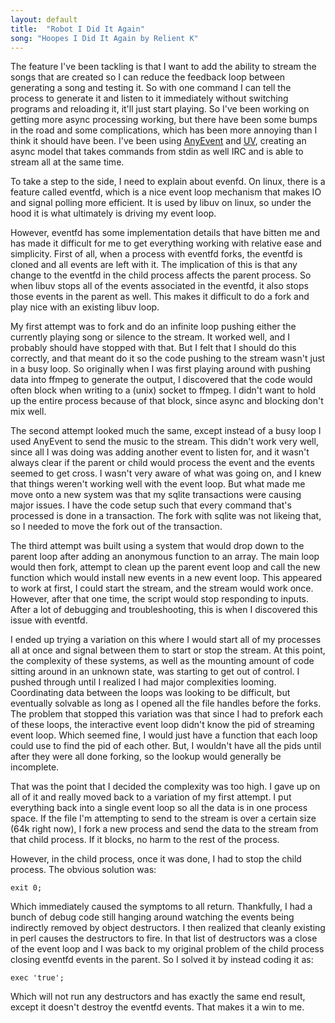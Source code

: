 ```yaml
---
layout: default
title:  "Robot I Did It Again"
song: "Hoopes I Did It Again by Relient K"
---
```


The feature I've been tackling is that I want to add the ability to stream the
songs that are created so I can reduce the feedback loop between generating a
song and testing it. So with one command I can tell the process to generate it
and listen to it immediately without switching programs and reloading it, it'll
just start playing. So I've been working on getting more async processing
working, but there have been some bumps in the road and some complications,
which has been more annoying than I think it should have been. I've been using
[AnyEvent](https://metacpan.org/release/AnyEvent) and
[UV](https://metacpan.org/release/UV), creating an async model that takes
commands from stdin as well IRC and is able to stream all at the same time.

To take a step to the side, I need to explain about evenfd. On linux, there is a
feature called eventfd, which is a nice event loop mechanism that makes IO and
signal polling more efficient. It is used by libuv on linux, so under the hood
it is what ultimately is driving my event loop.

However, eventfd has some implementation details that have bitten me and has
made it difficult for me to get everything working with relative ease and
simplicity. First of all, when a process with eventfd forks, the eventfd is
cloned and all events are left with it. The implication of this is that any
change to the eventfd in the child process affects the parent process. So when
libuv stops all of the events associated in the eventfd, it also stops those
events in the parent as well. This makes it difficult to do a fork and play nice
with an existing libuv loop.

My first attempt was to fork and do an infinite loop pushing either the
currently playing song or silence to the stream. It worked well, and I probably
should have stopped with that. But I felt that I should do this correctly, and
that meant do it so the code pushing to the stream wasn't just in a busy loop.
So originally when I was first playing around with pushing data into ffmpeg to
generate the output, I discovered that the code would often block when writing
to a (unix) socket to ffmpeg. I didn't want to hold up the entire process
because of that block, since async and blocking don't mix well.

The second attempt looked much the same, except instead of a busy loop I used
AnyEvent to send the music to the stream. This didn't work very well, since all
I was doing was adding another event to listen for, and it wasn't always clear
if the parent or child would process the event and the events seemed to get
cross. I wasn't very aware of what was going on, and I knew that things weren't
working well with the event loop. But what made me move onto a new system was
that my sqlite transactions were causing major issues. I have the code setup
such that every command that's processed is done in a transaction. The fork with
sqlite was not likeing that, so I needed to move the fork out of the
transaction.

The third attempt was built using a system that would drop down to the parent
loop after adding an anonymous function to an array. The main loop would then
fork, attempt to clean up the parent event loop and call the new function which
would install new events in a new event loop. This appeared to work at first, I
could start the stream, and the stream would work once. However, after that one
time, the script would stop responding to inputs. After a lot of debugging and
troubleshooting, this is when I discovered this issue with eventfd.

I ended up trying a variation on this where I would start all of my processes
all at once and signal between them to start or stop the stream. At this point,
the complexity of these systems, as well as the mounting amount of code sitting
around in an unknown state, was starting to get out of control. I pushed through
until I realized I had major complexities looming. Coordinating data between the
loops was looking to be difficult, but eventually solvable as long as I opened
all the file handles before the forks. The problem that stopped this variation
was that since I had to prefork each of these loops, the interactive event loop
didn't know the pid of streaming event loop. Which seemed fine, I would just
have a function that each loop could use to find the pid of each other. But, I
wouldn't have all the pids until after they were all done forking, so the lookup
would generally be incomplete.

That was the point that I decided the complexity was too high. I gave up on all
of it and really moved back to a variation of my first attempt. I put everything
back into a single event loop so all the data is in one process space. If the
file I'm attempting to send to the stream is over a certain size (64k right
now), I fork a new process and send the data to the stream from that child
process. If it blocks, no harm to the rest of the process.

However, in the child process, once it was done, I had to stop the child
process. The obvious solution was:

```
exit 0;
```

Which immediately caused the symptoms to all return. Thankfully, I had a bunch
of debug code still hanging around watching the events being indirectly removed
by object destructors. I then realized that cleanly existing in perl causes the
destructors to fire. In that list of destructors was a close of the event loop
and I was back to my original problem of the child process closing eventfd
events in the parent. So I solved it by instead coding it as:

```
exec 'true';
```

Which will not run any destructors and has exactly the same end result, except
it doesn't destroy the eventfd events. That makes it a win to me.
